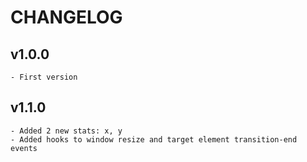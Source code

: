 # CHANGELOG

## v1.0.0
    - First version

## v1.1.0
    - Added 2 new stats: x, y
    - Added hooks to window resize and target element transition-end events